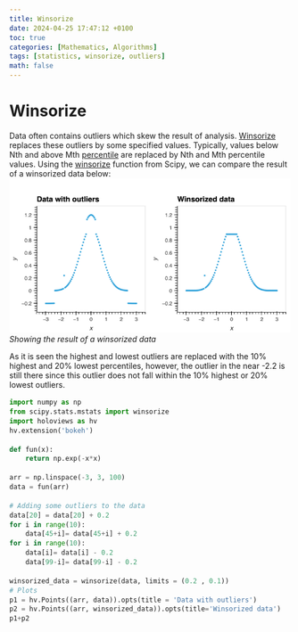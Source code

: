 ```yaml
---
title: Winsorize
date: 2024-04-25 17:47:12 +0100
toc: true
categories: [Mathematics, Algorithms]
tags: [statistics, winsorize, outliers]
math: false
---
```

# Winsorize

Data often contains outliers which skew the result of analysis. [Winsorize](https://en.wikipedia.org/wiki/Winsorizing) replaces these outliers by some specified values. Typically, values below Nth and above Mth [percentile](https://en.wikipedia.org/wiki/Percentile) are replaced by Nth and Mth percentile values.
Using the [winsorize](https://docs.scipy.org/doc/scipy-1.13.1/reference/generated/scipy.stats.mstats.winsorize.html) function from Scipy, we can compare the result of a winsorized data below:
![img-description](assets/_post_assets/2024-06-24-winsorize/bokeh_plot.png)
_Showing the result of a winsorized data_

As it is seen the highest and lowest outliers are replaced with the 10% highest and 20% lowest percentiles, however, the outlier in the near -2.2 is still there since this outlier does not fall within the 10% highest or 20% lowest outliers.

```python
import numpy as np
from scipy.stats.mstats import winsorize
import holoviews as hv
hv.extension('bokeh')

def fun(x):
    return np.exp(-x*x)

arr = np.linspace(-3, 3, 100)
data = fun(arr)

# Adding some outliers to the data
data[20] = data[20] + 0.2
for i in range(10):
    data[45+i]= data[45+i] + 0.2
for i in range(10):
    data[i]= data[i] - 0.2
    data[99-i]= data[99-i] - 0.2

winsorized_data = winsorize(data, limits = (0.2 , 0.1))
# Plots
p1 = hv.Points((arr, data)).opts(title = 'Data with outliers')
p2 = hv.Points((arr, winsorized_data)).opts(title='Winsorized data')
p1+p2
```
